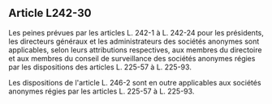Article L242-30
----
Les peines prévues par les articles L. 242-1 à L. 242-24 pour les présidents,
les directeurs généraux et les administrateurs des sociétés anonymes sont
applicables, selon leurs attributions respectives, aux membres du directoire et
aux membres du conseil de surveillance des sociétés anonymes régies par les
dispositions des articles L. 225-57 à L. 225-93.

Les dispositions de l'article L. 246-2 sont en outre applicables aux sociétés
anonymes régies par les articles L. 225-57 à L. 225-93.
